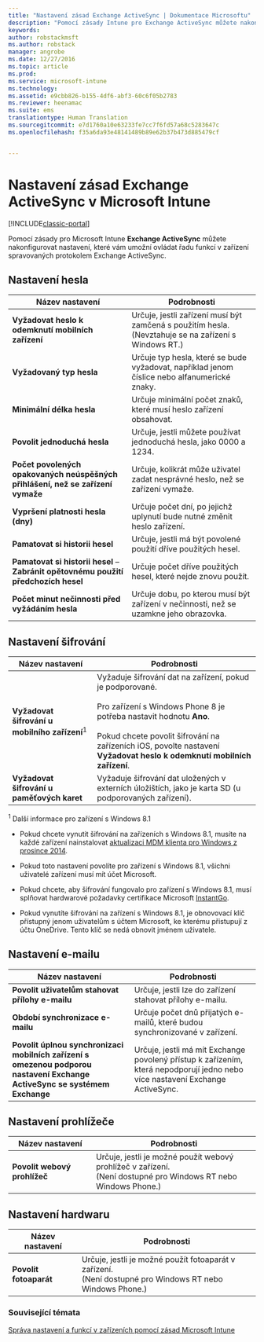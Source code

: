 ```yaml
---
title: "Nastavení zásad Exchange ActiveSync | Dokumentace Microsoftu"
description: "Pomocí zásady Intune pro Exchange ActiveSync můžete nakonfigurovat nastavení, které vám umožní ovládat funkce v zařízeních spravovaných protokolem Exchange ActiveSync."
keywords: 
author: robstackmsft
ms.author: robstack
manager: angrobe
ms.date: 12/27/2016
ms.topic: article
ms.prod: 
ms.service: microsoft-intune
ms.technology: 
ms.assetid: e9cbb826-b155-4df6-abf3-60c6f05b2783
ms.reviewer: heenamac
ms.suite: ems
translationtype: Human Translation
ms.sourcegitcommit: e7d1760a10e63233fe7cc7f6fd57a68c5283647c
ms.openlocfilehash: f35a6da93e48141489b89e62b37b473d885479cf


---
```


# <a name="exchange-activesync-policy-settings-in-microsoft-intune"></a>Nastavení zásad Exchange ActiveSync v Microsoft Intune

[!INCLUDE[classic-portal](../includes/classic-portal.md)]

Pomocí zásady pro Microsoft Intune **Exchange ActiveSync** můžete nakonfigurovat nastavení, které vám umožní ovládat řadu funkcí v zařízení spravovaných protokolem Exchange ActiveSync.


## <a name="password-settings"></a>Nastavení hesla

|Název nastavení|Podrobnosti
|----------------|---|
|**Vyžadovat heslo k odemknutí mobilních zařízení**|Určuje, jestli zařízení musí být zamčená s použitím hesla.<br>(Nevztahuje se na zařízení s Windows RT.)|
|**Vyžadovaný typ hesla**|Určuje typ hesla, které se bude vyžadovat, například jenom číslice nebo alfanumerické znaky.|
|**Minimální délka hesla**|Určuje minimální počet znaků, které musí heslo zařízení obsahovat.|
|**Povolit jednoduchá hesla**|Určuje, jestli můžete používat jednoduchá hesla, jako 0000 a 1234.|
|**Počet povolených opakovaných neúspěšných přihlášení, než se zařízení vymaže**|Určuje, kolikrát může uživatel zadat nesprávné heslo, než se zařízení vymaže.|
|**Vypršení platnosti hesla (dny)**|Určuje počet dní, po jejichž uplynutí bude nutné změnit heslo zařízení.
|**Pamatovat si historii hesel**|Určuje, jestli má být povolené použití dříve použitých hesel.|
|**Pamatovat si historii hesel** – **Zabránit opětovnému použití předchozích hesel**|Určuje počet dříve použitých hesel, které nejde znovu použít.|
|**Počet minut nečinnosti před vyžádáním hesla**|Určuje dobu, po kterou musí být zařízení v nečinnosti, než se uzamkne jeho obrazovka.

## <a name="encryption-settings"></a>Nastavení šifrování

|Název nastavení|Podrobnosti|
|----------------|---|
|**Vyžadovat šifrování u mobilního zařízení**<sup>1</sup>|Vyžaduje šifrování dat na zařízení, pokud je podporované.<br><br>Pro zařízení s Windows Phone 8 je potřeba nastavit hodnotu **Ano**.<br /><br />Pokud chcete povolit šifrování na zařízeních iOS, povolte nastavení **Vyžadovat heslo k odemknutí mobilních zařízení**.|
|**Vyžadovat šifrování u paměťových karet**|Vyžaduje šifrování dat uložených v externích úložištích, jako je karta SD (u podporovaných zařízení).
<sup>1</sup> Další informace pro zařízení s Windows 8.1

-   Pokud chcete vynutit šifrování na zařízeních s Windows 8.1, musíte na každé zařízení nainstalovat [aktualizaci MDM klienta pro Windows z prosince 2014](http://support.microsoft.com/kb/3013816).

-   Pokud toto nastavení povolíte pro zařízení s Windows 8.1, všichni uživatelé zařízení musí mít účet Microsoft.

-   Pokud chcete, aby šifrování fungovalo pro zařízení s Windows 8.1, musí splňovat hardwarové požadavky certifikace Microsoft [InstantGo](http://blogs.windows.com/bloggingwindows/2014/06/19/instantgo-a-better-way-to-sleep/).

-   Pokud vynutíte šifrování na zařízení s Windows 8.1, je obnovovací klíč přístupný jenom uživatelům s účtem Microsoft, ke kterému přistupují z účtu OneDrive. Tento klíč se nedá obnovit jménem uživatele.

## <a name="email-settings"></a>Nastavení e-mailu

|Název nastavení|Podrobnosti
|----------------|---|
|**Povolit uživatelům stahovat přílohy e-mailu**|Určuje, jestli lze do zařízení stahovat přílohy e-mailu.|
|**Období synchronizace e-mailu**|Určuje počet dnů přijatých e-mailů, které budou synchronizované v zařízení.
|**Povolit úplnou synchronizaci mobilních zařízení s omezenou podporou nastavení Exchange ActiveSync se systémem Exchange**|Určuje, jestli má mít Exchange povolený přístup k zařízením, která nepodporují jedno nebo více nastavení Exchange ActiveSync.

## <a name="browser-settings"></a>Nastavení prohlížeče

|Název nastavení|Podrobnosti
|----------------|---|
|**Povolit webový prohlížeč**|Určuje, jestli je možné použít webový prohlížeč v zařízení.<br>(Není dostupné pro Windows RT nebo Windows Phone.)

## <a name="hardware-settings"></a>Nastavení hardwaru

|Název nastavení|Podrobnosti
|----------------|---|
|**Povolit fotoaparát**|Určuje, jestli je možné použít fotoaparát v zařízení.<br>(Není dostupné pro Windows RT nebo Windows Phone.)



### <a name="see-also"></a>Související témata
[Správa nastavení a funkcí v zařízeních pomocí zásad Microsoft Intune](manage-settings-and-features-on-your-devices-with-microsoft-intune-policies.md)



<!--HONumber=Dec16_HO5-->



